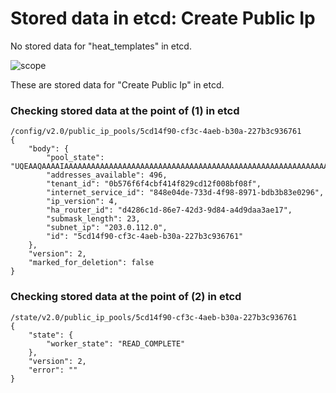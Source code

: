 # Stored data in etcd: Create Public Ip

No stored data for "heat_templates" in etcd.

![scope](../../images/esi_interface.011.png)

These are stored data for "Create Public Ip" in etcd.

### Checking stored data at the point of (1) in etcd

```
/config/v2.0/public_ip_pools/5cd14f90-cf3c-4aeb-b30a-227b3c936761
{
    "body": {
        "pool_state": "UQEAAQAAAAIAAAAAAAAAAAAAAAAAAAAAAAAAAAAAAAAAAAAAAAAAAAAAAAAAAAAAAAAAAAAAAAAAAAAAAAAAAAAAAAAAAAAAAAAAAAAAAAAAAAAAAAAAAAAAAAAAAAAAAAAAAAAAAAAAAAAAAAAAAAAAAAAAAAAAAAAAAAAAAAAAAAAAAAAAAAAAAAAAAAAAAAAAAAAAAAAAAAAAAAAAAAAAAAAAAAAAAAAAAAAAAAAAAAAAAAAAAAAAAAAAAAAAAAAAAAAAAAAAAAAAAAAAAAAAAAAAAAAAAAAAAAAAAAAAAAAAAAAAAAAAAAAAAAAAAAAAAAAAAAAAAAAAAAAAAA==", 
        "addresses_available": 496, 
        "tenant_id": "0b576f6f4cbf414f829cd12f008bf08f", 
        "internet_service_id": "848e04de-733d-4f98-8971-bdb3b83e0296", 
        "ip_version": 4, 
        "ha_router_id": "d4286c1d-86e7-42d3-9d84-a4d9daa3ae17", 
        "submask_length": 23, 
        "subnet_ip": "203.0.112.0", 
        "id": "5cd14f90-cf3c-4aeb-b30a-227b3c936761"
    }, 
    "version": 2, 
    "marked_for_deletion": false
}
```

### Checking stored data at the point of (2) in etcd

```
/state/v2.0/public_ip_pools/5cd14f90-cf3c-4aeb-b30a-227b3c936761
{
    "state": {
        "worker_state": "READ_COMPLETE"
    }, 
    "version": 2, 
    "error": ""
}
```
